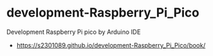 # development-Raspberry_Pi_Pico
Development Raspberry Pi pico by Arduino IDE

* https://s2301089.github.io/development-Raspberry_Pi_Pico/book/